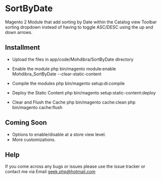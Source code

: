 # SortByDate
Magento 2 Module that add sorting by Date within the Catalog view Toolbar sorting dropdown instead of having to toggle ASC/DESC using the up and down arrows.

## Installment
* Upload the files in app/code/Mohdibra/SortByDate directory

* Enable the module
php bin/magento module:enable Mohdibra_SortByDate --clear-static-content

* Compile the modules
php bin/magento setup:di:compile

* Deploy the Static Content
php bin/magento setup:static-content:deploy

* Clear and Flush the Cache
php bin/magento cache:clean
php bin/magento cache:flush


## Coming Soon
* Options to enable/disable at a store view level.
* More customizations.

## Help
If you come across any bugs or issues please use the issue tracker or contact me via Email geek.php@hotmail.com
